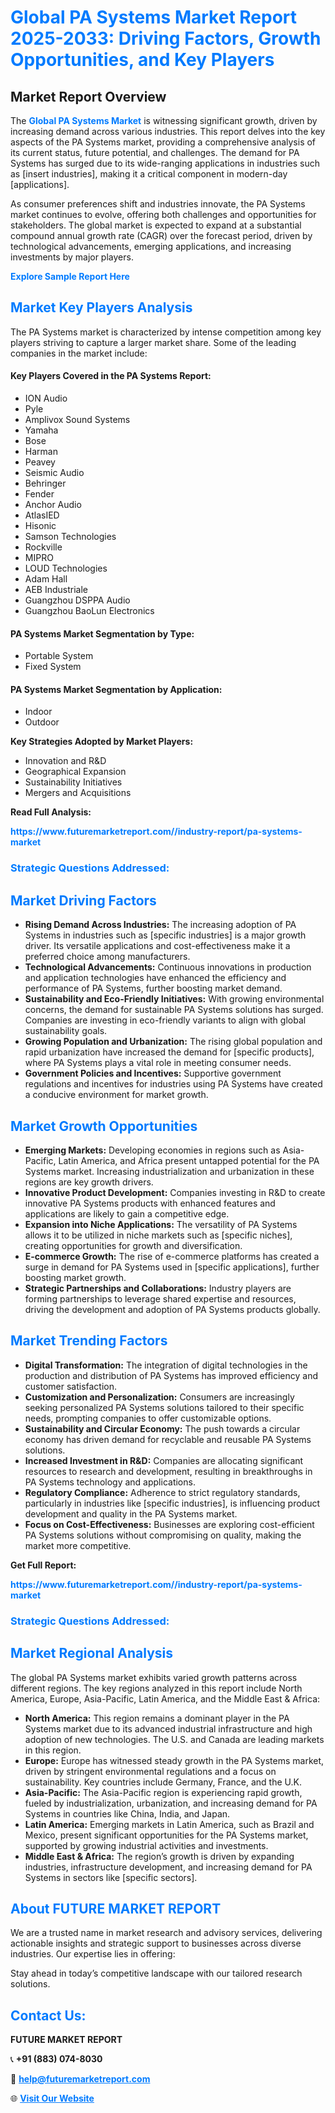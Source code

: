 <h1 style="color: #007BFF;">Global PA Systems Market Report 2025-2033: Driving Factors, Growth Opportunities, and Key Players</h1>

<section id="overview">
<h2>Market Report Overview</h2>
<p>The <a href="https://www.futuremarketreport.com//industry-report/pa-systems-market" style="color: #007BFF; text-decoration: none;"><strong>Global PA Systems Market</strong></a> is witnessing significant growth, driven by increasing demand across various industries. This report delves into the key aspects of the PA Systems market, providing a comprehensive analysis of its current status, future potential, and challenges. The demand for PA Systems has surged due to its wide-ranging applications in industries such as [insert industries], making it a critical component in modern-day [applications].</p>
<p>As consumer preferences shift and industries innovate, the PA Systems market continues to evolve, offering both challenges and opportunities for stakeholders. The global market is expected to expand at a substantial compound annual growth rate (CAGR) over the forecast period, driven by technological advancements, emerging applications, and increasing investments by major players.</p>
</section>

<section id="overview">
<p><a href="https://www.futuremarketreport.com//request-sample/reportId=56985" style="color: #007BFF; text-decoration: none;"><strong>Explore Sample Report Here</strong></a></p>
</section>

<section id="key-players">
<h2 style="color: #007BFF;">Market Key Players Analysis</h2>
<p>The PA Systems market is characterized by intense competition among key players striving to capture a larger market share. Some of the leading companies in the market include:</p>
<h4>Key Players Covered in the PA Systems Report:</h4>
<ul><li>ION Audio</li><li>Pyle</li><li>Amplivox Sound Systems</li><li>Yamaha</li><li>Bose</li><li>Harman</li><li>Peavey</li><li>Seismic Audio</li><li>Behringer</li><li>Fender</li><li>Anchor Audio</li><li>AtlasIED</li><li>Hisonic</li><li>Samson Technologies</li><li>Rockville</li><li>MIPRO</li><li>LOUD Technologies</li><li>Adam Hall</li><li>AEB Industriale</li><li>Guangzhou DSPPA Audio</li><li>Guangzhou BaoLun Electronics</li></ul>
<h4>PA Systems Market Segmentation by Type:</h4>
<ul><li>Portable System</li><li>Fixed System</li></ul>

<h4>PA Systems Market Segmentation by Application:</h4>
<ul><li>Indoor</li><li>Outdoor</li></ul>
<p><strong>Key Strategies Adopted by Market Players:</strong></p>
<ul>
<li>Innovation and R&D</li>
<li>Geographical Expansion</li>
<li>Sustainability Initiatives</li>
<li>Mergers and Acquisitions</li>
</ul>
</section>

<section>
<p><strong>Read Full Analysis: </strong></p><a href="https://www.futuremarketreport.com//industry-report/pa-systems-market" style="color: #007BFF; text-decoration: none;"><strong>https://www.futuremarketreport.com//industry-report/pa-systems-market</strong></a>
<h3 style="color: #007BFF;">Strategic Questions Addressed:</h3>
</section>

<section id="driving-factors">
<h2 style="color: #007BFF;">Market Driving Factors</h2>
<ul>
<li><strong>Rising Demand Across Industries:</strong> The increasing adoption of PA Systems in industries such as [specific industries] is a major growth driver. Its versatile applications and cost-effectiveness make it a preferred choice among manufacturers.</li>
<li><strong>Technological Advancements:</strong> Continuous innovations in production and application technologies have enhanced the efficiency and performance of PA Systems, further boosting market demand.</li>
<li><strong>Sustainability and Eco-Friendly Initiatives:</strong> With growing environmental concerns, the demand for sustainable PA Systems solutions has surged. Companies are investing in eco-friendly variants to align with global sustainability goals.</li>
<li><strong>Growing Population and Urbanization:</strong> The rising global population and rapid urbanization have increased the demand for [specific products], where PA Systems plays a vital role in meeting consumer needs.</li>
<li><strong>Government Policies and Incentives:</strong> Supportive government regulations and incentives for industries using PA Systems have created a conducive environment for market growth.</li>
</ul>
</section>

<section id="growth-opportunities">
<h2 style="color: #007BFF;">Market Growth Opportunities</h2>
<ul>
<li><strong>Emerging Markets:</strong> Developing economies in regions such as Asia-Pacific, Latin America, and Africa present untapped potential for the PA Systems market. Increasing industrialization and urbanization in these regions are key growth drivers.</li>
<li><strong>Innovative Product Development:</strong> Companies investing in R&D to create innovative PA Systems products with enhanced features and applications are likely to gain a competitive edge.</li>
<li><strong>Expansion into Niche Applications:</strong> The versatility of PA Systems allows it to be utilized in niche markets such as [specific niches], creating opportunities for growth and diversification.</li>
<li><strong>E-commerce Growth:</strong> The rise of e-commerce platforms has created a surge in demand for PA Systems used in [specific applications], further boosting market growth.</li>
<li><strong>Strategic Partnerships and Collaborations:</strong> Industry players are forming partnerships to leverage shared expertise and resources, driving the development and adoption of PA Systems products globally.</li>
</ul>
</section>

<section id="trending-factors">
<h2 style="color: #007BFF;">Market Trending Factors</h2>
<ul>
<li><strong>Digital Transformation:</strong> The integration of digital technologies in the production and distribution of PA Systems has improved efficiency and customer satisfaction.</li>
<li><strong>Customization and Personalization:</strong> Consumers are increasingly seeking personalized PA Systems solutions tailored to their specific needs, prompting companies to offer customizable options.</li>
<li><strong>Sustainability and Circular Economy:</strong> The push towards a circular economy has driven demand for recyclable and reusable PA Systems solutions.</li>
<li><strong>Increased Investment in R&D:</strong> Companies are allocating significant resources to research and development, resulting in breakthroughs in PA Systems technology and applications.</li>
<li><strong>Regulatory Compliance:</strong> Adherence to strict regulatory standards, particularly in industries like [specific industries], is influencing product development and quality in the PA Systems market.</li>
<li><strong>Focus on Cost-Effectiveness:</strong> Businesses are exploring cost-efficient PA Systems solutions without compromising on quality, making the market more competitive.</li>
</ul>
</section>

<section>
<p><strong>Get Full Report: </strong></p><a href="https://www.futuremarketreport.com//industry-report/pa-systems-market" style="color: #007BFF; text-decoration: none;"><strong>https://www.futuremarketreport.com//industry-report/pa-systems-market</strong></a>
<h3 style="color: #007BFF;">Strategic Questions Addressed:</h3>
</section>


<section id="regional-analysis">
<h2 style="color: #007BFF;">Market Regional Analysis</h2>
<p>The global PA Systems market exhibits varied growth patterns across different regions. The key regions analyzed in this report include North America, Europe, Asia-Pacific, Latin America, and the Middle East & Africa:</p>
<ul>
<li><strong>North America:</strong> This region remains a dominant player in the PA Systems market due to its advanced industrial infrastructure and high adoption of new technologies. The U.S. and Canada are leading markets in this region.</li>
<li><strong>Europe:</strong> Europe has witnessed steady growth in the PA Systems market, driven by stringent environmental regulations and a focus on sustainability. Key countries include Germany, France, and the U.K.</li>
<li><strong>Asia-Pacific:</strong> The Asia-Pacific region is experiencing rapid growth, fueled by industrialization, urbanization, and increasing demand for PA Systems in countries like China, India, and Japan.</li>
<li><strong>Latin America:</strong> Emerging markets in Latin America, such as Brazil and Mexico, present significant opportunities for the PA Systems market, supported by growing industrial activities and investments.</li>
<li><strong>Middle East & Africa:</strong> The region’s growth is driven by expanding industries, infrastructure development, and increasing demand for PA Systems in sectors like [specific sectors].</li>
</ul>
</section>

<footer>
<h2 style="color: #007BFF;">About FUTURE MARKET REPORT</h2>
<p>We are a trusted name in market research and advisory services, delivering actionable insights and strategic support to businesses across diverse industries. Our expertise lies in offering:</p>

<p>Stay ahead in today’s competitive landscape with our tailored research solutions.</p>

<h2 style="color: #007BFF;">Contact Us:</h2>
<p><strong>FUTURE MARKET REPORT</strong></p>
<p>📞 <strong>+91 (883) 074-8030</strong></p>
<p>📧 <strong><a href="mailto:help@futuremarketreport.com" style="color: #007BFF;">help@futuremarketreport.com</a></strong></p>
<p>🌐 <strong><a href="https://www.futuremarketreport.com/" style="color: #007BFF;">Visit Our Website</a></strong></p>
</footer>